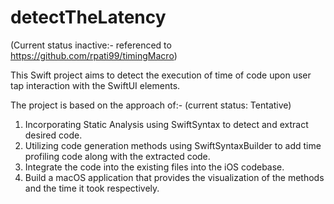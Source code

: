 # detectTheLatency

(Current status inactive:- referenced to https://github.com/rpati99/timingMacro) 

This Swift project aims to detect the execution of time of code upon user tap interaction with the SwiftUI elements. 

The project is based on the approach of:- (current status: Tentative)
1. Incorporating Static Analysis using SwiftSyntax to detect and extract desired code.
2. Utilizing code generation methods using SwiftSyntaxBuilder to add time profiling code along with the extracted code.
3. Integrate the code into the existing files into the iOS codebase. 
4. Build a macOS application that provides the visualization of the methods and the time it took respectively. 



